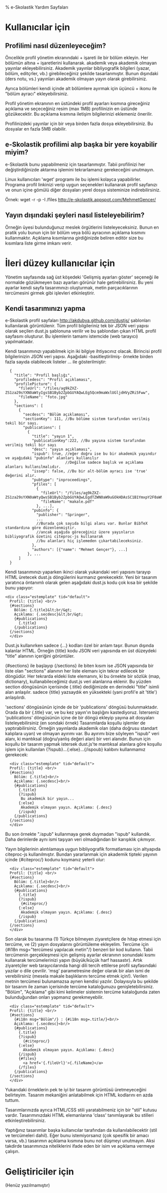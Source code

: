 % e-Skolastik Yardım Sayfaları

Kullanıcılar için
===================
Profilimi nasıl düzenleyeceğim?
---------------------------------------------------
Öncelikle profil yönetim ekranındaki + işareti ile bir bölüm ekleyin. Her bölümün altına + işaretlerini kullanarak. akademik veya akademik olmayan yayınlar ekleyebilirsiniz. 
Akademik yayınlar bibliyografik bilgileri (yazar, bölüm, editçrler, vb.) girebileceğiniz şekilde
tasarlanmıştır. Bunun dışındaki (ders notu, vs.) yayınları akademik olmayan yayın olarak girebilirsiniz.

Ayrıca bölümleri kendi içinde alt bölümlere ayırmak için üçüncü + ikonu ile "bölüm ayracı" ekleyebilirsiniz.  

Profil yönetim ekranının en üstündeki profil ayarları kısmına gireceğiniz açıklama ve seçeceğiniz resim (max 1MB)
profilinizin en üstünde gözükecektir. Bu açıklama kısmına iletişim bilgilerinizi eklemeniz önerilir.

Profilinizdeki yayınlar için bir veya birden fazla dosya ekleyebilirsiniz. Bu dosyalar en fazla 5MB olabilir.

e-Skolastik profilimi alıp başka bir yere koyabilir miyim?
---------------------------------------------------------------
e-Skolastik bunu yapabilmeniz için tasarlanmıştır. Tabii profilinizi her değiştirdiğinizde aktarma işlemini 
tekrarlamanız gerekeceğini unutmayın.

Linux kullanıcıları 'wget' programı ile bu işlemi kolayca yapabilirler. Programa profil linkinizi verip uygun 
seçenekleri kullanarak profil sayfanızı ve onun içine gömülü diğer dosyaları yerel dosya sisteminize indirebilirsiniz.

Örnek:
    wget -r -p  -I /files http://e-skolastik.appspot.com/MehmetGencer/

Yayın dışındaki şeyleri nasıl listeleyebilirim?
------------------------------------------------
Örneğin üyesi bulunduğunuz meslek örgütlerini listeleyeceksiniz. Bunun en pratik yolu
bunun için bir bölüm veya bölü ayracının açıklama kısmını kullanmaktır. Açıklama kısımlarına
girdiğinizde beliren editör size bu kısımlara liste girme imkanı verir.

İleri düzey kullanıcılar için
==============================
Yönetim sayfasında sağ üst köşedeki 'Gelişmiş ayarları göster' seçeneği ile normalde gözükmeyen bazı 
ayarları görünür hale getirebilirsiniz. Bu yeni ayarlar kendi sayfa tasarımınızı oluşturmak, metin parçacıklarının
tercümesini girmek gibi işlevleri etkinleştirir.

Kendi tasarımınızı yapma
-------------------------
e-Skolastik profil sayfaları http://akdubya.github.com/dustjs/ şablonları kullanılarak görüntülenir. 
Tüm profil bilgileriniz tek bir JSON veri yapısı olarak seçilen dust.js şablonuna verilir
ve bu şablondan çıkan HTML profil sayfasını oluşturur. Bu işlemlerin tamamı istemcide (web tarayıcı) yapılmaktadır.

Kendi tasarımınızı yapabilmek için iki bilgiye ihtiyacınız olacak. Birincisi profil bilgilerinizin JSON veri yapısı.
Aşağıdaki -basitleştirilmiş- örnekte birden fazla sayıda olabilecek listeler ... ile gösterilmiştir:

      {
        "title": "Profil başlığı",
        "profiledesc": "Profil açıklaması",
        "profilePicture": { 
          "fileUrl": "/files/ag9kZXZ-ZS1za29sYXN0aWtyIgsSB1Byb2ZpbGUYAQwLEg5Qcm9maWxlUGljdHVyZRi5Fww",
          "fileName": "foto.jpg"
        },
        "sections": [
          {
            "secdesc": "Bölüm açıklaması",
            "sectionKey": 111, //Bu bölüme sistem tarafından verilmiş tekil bir sayı.
            "publications": [
              {
                "title": "yayın 1",
                "publicationKey":222, //Bu yayına sistem tarafından verilmiş tekil bir sayı
                "desc": "yayın açıklaması",
                "ispub": true, //eğer doğru ise bu bir akademik yayındır ve aşağıdaki "pubinfo" alanları kullanılır
                               //Değilse sadece başlık ve açıklama alanları kullanılmalıdır.
                "issep": false, //Bu bir alt-bölüm ayracı ise 'true' değerini alır.
                "pubtype": "inproceedings",
                "pfiles": [
                  { 
                    "fileUrl": "/files/ag9kZXZ-ZS1za29sYXN0aWtyQwsSB1Byb2ZpbGUYAQwLEgdTZWN0aW9uGOkHDAsSC1B1YmxpY2F0aW9uGOsHDAsSD1B1YmxpY2F0aW9uRmlsZRjvBww",
                    "fileName": "makale.pdf"
                  }, ...],
                "pubinfo": {
                  "publisher": "Springer",
                  ...
                  //Burada çok sayıda bilgi alanı var. Bunlar BibTeX standardına göre düzenlenmiştir.
                  //ancak aşağıda göreceğiniz üzere yayınların bibliyografik özetini citeproc-js kullanarak
                  //bu alanları hiç işlemeden çıkartabileceksiniz.
                },
                "authors": [{"name": "Mehmet Gençer"}, ...]
              }, ...
          ]
      }

Kendi tasarımınızı yaparken ikinci olarak yukarıdaki veri yapısını tarayıp HTML üretecek dust.js döngülerini
kurmanız gerekecektir. Yeni bir tasarım yaratınca öntanımlı olarak gelen aşağıdaki dust.js kodu
çok kısa bir şekilde bunu yapıyor:

    <div class="estemplate" tid="default">
      Profil: {title} <br/>
      {#sections}
        Bölüm: {.title}&lt;br/&gt;
        Açıklama: {.secdesc}&lt;br/&gt;
        {#publications}
          {.title}
        {/publications}
      {/sections}
      </div>

Dust.js kullanırken sadece {...} kodları özel bir anlam taşır. Bunun dışında kalanlar HTML.
Örneğin {title} kodu JSON veri yapısında en üst düzeydeki "title" alanının içeriğini görüntüler.

{#sections} ile başlayıp {/sections} ile biten kısım ise JSON yapısında bir liste olan
"sections" alanının her liste elemanı için tekrar edilecek bir döngüdür. Her tekrarda eldeki liste elemanını,
ki bu örnekte bir sözlük (map, dictionary), kullanabileceğimiz dust.js veri alanlarına eklenir.
Bu yüzden section döngüsünün içerisinde {.title} dediğimizde en derindeki "title" isimli alan anlaşılır.
sadece {title} yazsaydık en yüksekteki (yani profil'e ait 'title') anlaşılırdı.

'sections' döngüsünün içinde de bir 'publications' döngüsü bulunmaktadır. Orada da bir {.title} var,
ve bu kez yayın'ın başlığını kastediyoruz. İsterseniz 'publications' döngüsünün içine de bir döngü ekleyip
yayına ait dosyaları listeleyebilirsiniz (en sondaki örnek)
Tasarımlarda koşullu işlemler de yaptırabilirsiniz. Örneğin yayınlarda akademik olan (daha doğrusu standart kalıplara
uyan) ve olmayan ayırımı var. Bu ayırımı bize söyleyen "ispub" veri alanı, ki mantıksal (doğru/yanlış değeri alan)
bir veri alanıdır. Bunun için koşullu bir tasarım yapmak istersek dust.js'te mantıksal alanlara göre
koşullu işlem için kullanılan {?ispub}...{:else}...{/ispoub} kalıbını kullanmamız gerekecek:
      
      <div class="estemplate" tid="default">
      Profil: {title} <br/>
      {#sections}
        Bölüm: {.title}<br/>
        Açıklama: {.secdesc}<br/>
        {#publications}
          {.title}
          {?ispub}
           Bu akademik bir yayın...
          {:else}
           Akademik olmayan yayın. Açıklama: {.desc}
          {/ispub}
        {/publications}
      {/sections}
      </div>

Bu son örnekte ".ispub" kullanmaya gerek duymadan "ispub" kullandık. Daha derinlerde aynı ismi taşıyan 
veri olmadığından bir karışıklık çıkmıyor.

Yayın bilgilerinin alıntılamaya uygun bibliyografik formatlaması için altyapıda citeproc-js kullanılmıştır.
Bundan yararlanmak için akademik tipteki yayının içinde {#citeproc/} kodunu koymanız yeterli olur:

      
      <div class="estemplate" tid="default">
      Profil: {title} <br/>
      {#sections}
        Bölüm: {.title}<br/>
        Açıklama: {.secdesc}<br/>
        {#publications}
          {.title}
          {?ispub}
           {#citeproc/}
          {:else}
           Akademik olmayan yayın. Açıklama: {.desc}
          {/ispub}
        {/publications}
      {/sections}
      </div>

Son olarak bu tasarıma (1) Türkçe bilmeyen ziyaretçilere de hitap etmesi için tercüme, ve (2) yayın dosyalarını 
görüntüleme ekleyelim. Tercüme için {#i18n msg="tercümesi yapılacak metin"/} benzeri bir kod kullanın. Tabii tercümenin
gerçekleşmesi için gelişmiş ayarlar ekranının sonundaki kısmı kullanarak tercümelerinizi yapın (büyük/küçük harf hassastır).
Artık ziyaretçiler web tarayıcılarında hangi dili tercih ettilerse profil sayfasındaki yazılar o dile çevrilir. 'msg' 
parametresine değer olarak bir alan ismi de verebilirsiniz (mesela makale başlıklarını tercüme etmek için!). 
Verilen metnin tercümesi bulunamazsa aynen kendisi yazılır. Dolayısıyla bu şekilde bir tasarım ile
zaman içerisinde tercüme kataloğunuzu genişletebilirsiniz.
"Bölüm", "Açıklama" gibi kimi kelimeler sistemin tercüme kataloğunda zaten bulunduğundan onları yapmanız gerekmeyebilir.

      <div class="estemplate" tid="default">
      Profil: {title} <br/>
      {#sections}
        {#i18n msg="Bölüm"/} : {#i18n msg=.title/}<br/>
        Açıklama: {.secdesc}<br/>
        {#publications}
          {.title}
          {?ispub}
            {#citeproc/}
          {:else}
            Akademik olmayan yayın. Açıklama: {.desc}
          {/ispub}
          {#files}
            <a href='{.fileUrl}'>{.fileName}</a>
          {/files}
        {/publications}
      {/sections}
      </div>

Yukarıdaki örneklerin pek te iyi bir tasarım görüntüsü üretmeyeceğini belirteyim. 
Tasarım mekaniğini anlatabilmek için HTML kodlarını en azda tuttum.

Tasarımlarınızda ayrıca HTML/CSS stili yaratabilmeniz için bir "stil" kutusu vardır.
Tasarımınızdaki HTML elemanlarına 'class' tanımlayarak bu stilleri etkinleştirebilirsiniz.

Yaptığınız tasarımlar başka kullanıcılar tarafından da kullanılabilecektir (stil ve tercümeleri dahil). 
Eğer bunu istemiyorsanız 
(çok spesifik bir amacı varsa, vb.) tasarımın açıklama kısmına bunu not düşmeyi unutmayın. Aksi takdirde
tasarımınıza niteliklerini ifade eden bir isim ve açıklama vermeye çalışın.

Geliştiriciler için
=====================================
(Henüz yazılmamıştır)
